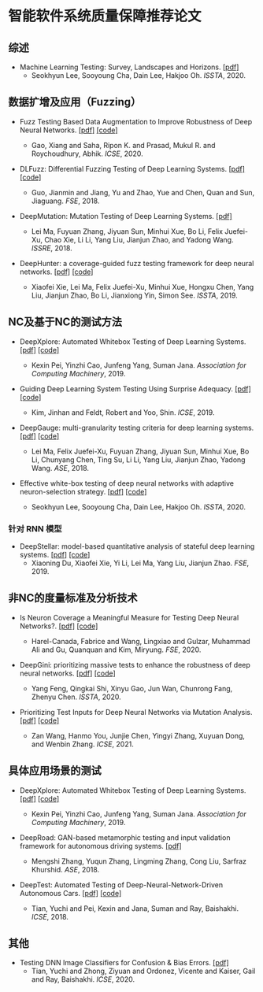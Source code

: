 # 智能软件系统质量保障推荐论文



## 综述
- Machine Learning Testing: Survey, Landscapes and Horizons. [[pdf]](https://arxiv.org/abs/1906.10742) 
  - Seokhyun Lee, Sooyoung Cha, Dain Lee, Hakjoo Oh. *lSSTA*, 2020.


## 数据扩增及应用（Fuzzing）
- Fuzz Testing Based Data Augmentation to Improve Robustness of Deep Neural Networks. [[pdf]](https://dl.acm.org/doi/10.1145/3377811.3380415) [[code]](https://sensei-2020.github.io/)
  - Gao, Xiang and Saha, Ripon K. and Prasad, Mukul R. and Roychoudhury, Abhik. *lCSE*, 2020.

- DLFuzz: Differential Fuzzing Testing of Deep Learning Systems. [[pdf]](https://dl.acm.org/doi/10.1145/3236024.3264835) [[code]](https://github.com/turned2670/DLFuzz)
  - Guo, Jianmin and Jiang, Yu and Zhao, Yue and Chen, Quan and Sun, Jiaguang. *FSE*, 2018.

- DeepMutation: Mutation Testing of Deep Learning Systems. [[pdf]](https://ieeexplore.ieee.org/document/8539073) 
  - Lei Ma, Fuyuan Zhang, Jiyuan Sun, Minhui Xue, Bo Li, Felix Juefei-Xu, Chao Xie, Li Li, Yang Liu, Jianjun Zhao, and Yadong Wang. *lSSRE*, 2018.

- DeepHunter: a coverage-guided fuzz testing framework for deep neural networks. [[pdf]](https://dl.acm.org/doi/10.1145/3293882.3330579) [[code]](https://sites.google.com/view/deephunter/home)
  - Xiaofei Xie, Lei Ma, Felix Juefei-Xu, Minhui Xue, Hongxu Chen, Yang Liu, Jianjun Zhao, Bo Li, Jianxiong Yin, Simon See. *lSSTA*, 2019.


## NC及基于NC的测试方法
- DeepXplore: Automated Whitebox Testing of Deep Learning Systems. [[pdf]](https://dl.acm.org/doi/10.1145/3361566) [[code]](https://github.com/peikexin9/deepxplore)
  - Kexin Pei, Yinzhi Cao, Junfeng Yang, Suman Jana. *Association for Computing Machinery*, 2019.

- Guiding Deep Learning System Testing Using Surprise Adequacy. [[pdf]](https://dl.acm.org/doi/10.1109/ICSE.2019.00108) [[code]](https://github.com/coinse/sadl)
  - Kim, Jinhan and Feldt, Robert and Yoo, Shin. *lCSE*, 2019.

- DeepGauge: multi-granularity testing criteria for deep learning systems. [[pdf]](https://dl.acm.org/doi/10.1145/3238147.3238202) [[code]](https://deepgauge.github.io/)
  - Lei Ma, Felix Juefei-Xu, Fuyuan Zhang, Jiyuan Sun, Minhui Xue, Bo Li, Chunyang Chen, Ting Su, Li Li, Yang Liu, Jianjun Zhao, Yadong Wang. *ASE*, 2018.

- Effective white-box testing of deep neural networks with adaptive neuron-selection strategy. [[pdf]](https://dl.acm.org/doi/10.1145/3395363.3397346) [[code]](https://github.com/kupl/ADAPT)
  - Seokhyun Lee, Sooyoung Cha, Dain Lee, Hakjoo Oh. *lSSTA*, 2020.


### 针对 RNN 模型
- DeepStellar: model-based quantitative analysis of stateful deep learning systems. [[pdf]](https://dl.acm.org/doi/10.1145/3338906.3338954) [[code]](https://github.com/xiaoningdu/deepstellar)
  - Xiaoning Du, Xiaofei Xie, Yi Li, Lei Ma, Yang Liu, Jianjun Zhao. *FSE*, 2019.


## 非NC的度量标准及分析技术
- Is Neuron Coverage a Meaningful Measure for Testing Deep Neural Networks?. [[pdf]](https://dl.acm.org/doi/10.1145/3368089.3409754) [[code]](https://zenodo.org/record/4021473#.YVvoKtpByUk)
  - Harel-Canada, Fabrice and Wang, Lingxiao and Gulzar, Muhammad Ali and Gu, Quanquan and Kim, Miryung. *FSE*, 2020.

- DeepGini: prioritizing massive tests to enhance the robustness of deep neural networks. [[pdf]](https://dl.acm.org/doi/abs/10.1145/3395363.3397357) [[code]](https://github.com/deepgini/deepgini)
  - Yang Feng, Qingkai Shi, Xinyu Gao, Jun Wan, Chunrong Fang, Zhenyu Chen. *lSSTA*, 2020.

- Prioritizing Test Inputs for Deep Neural Networks via Mutation Analysis. [[pdf]](https://ieeexplore.ieee.org/abstract/document/9402064) [[code]](https://github.com/sail-repos/PRIMA)
  - Zan Wang, Hanmo You, Junjie Chen, Yingyi Zhang, Xuyuan Dong, and Wenbin Zhang. *ICSE*, 2021.


## 具体应用场景的测试

- DeepXplore: Automated Whitebox Testing of Deep Learning Systems. [[pdf]](https://dl.acm.org/doi/10.1145/3361566) [[code]](https://github.com/peikexin9/deepxplore)
  - Kexin Pei, Yinzhi Cao, Junfeng Yang, Suman Jana. *Association for Computing Machinery*, 2019.

- DeepRoad: GAN-based metamorphic testing and input validation framework for autonomous driving systems. [[pdf]](https://dl.acm.org/doi/10.1145/3238147.3238187) 
  - Mengshi Zhang, Yuqun Zhang, Lingming Zhang, Cong Liu, Sarfraz Khurshid. *ASE*, 2018.

- DeepTest: Automated Testing of Deep-Neural-Network-Driven Autonomous Cars. [[pdf]](https://dl.acm.org/doi/10.1145/3180155.3180220) [[code]](https://github.com/ARiSE-Lab/deepTest)
  - Tian, Yuchi and Pei, Kexin and Jana, Suman and Ray, Baishakhi. *lCSE*, 2018.

## 其他
- Testing DNN Image Classifiers for Confusion & Bias Errors. [[pdf]](https://dl.acm.org/doi/10.1145/3377811.3380400) 
  - Tian, Yuchi and Zhong, Ziyuan and Ordonez, Vicente and Kaiser, Gail and Ray, Baishakhi. *lCSE*, 2020.